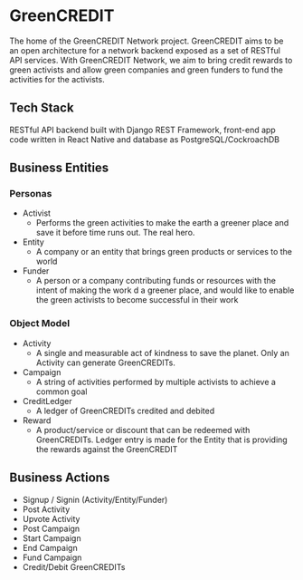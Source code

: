 # GreenCREDIT
The home of the GreenCREDIT Network project. GreenCREDIT aims to be an open architecture for a network backend exposed as a set of RESTful API services. With GreenCREDIT Network, we aim to bring credit rewards to green activists and allow green companies and green funders to fund the activities for the activists.

## Tech Stack
RESTful API backend built with Django REST Framework, front-end app code written in React Native and database as PostgreSQL/CockroachDB

## Business Entities

### Personas
* Activist
	* Performs the green activities to make the earth a greener place and save it before time runs out. The real hero.
* Entity
	* A company or an entity that brings green products or services to the world
* Funder
	* A person or a company contributing funds or resources with the intent of making the work d a greener place, and would like to enable the green activists to become successful in their work

### Object Model
* Activity
	* A single and measurable act of kindness to save the planet. Only an Activity can generate GreenCREDITs.
* Campaign
	* A string of activities performed by multiple activists to achieve a common goal
* CreditLedger
	* A ledger of GreenCREDITs credited and debited
* Reward
	* A product/service or discount that can be redeemed with GreenCREDITs. Ledger entry is made for the Entity that is providing the rewards against the GreenCREDIT

## Business Actions
* Signup / Signin (Activity/Entity/Funder)
* Post Activity
* Upvote Activity
* Post Campaign
* Start Campaign
* End Campaign
* Fund Campaign
* Credit/Debit GreenCREDITs
